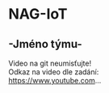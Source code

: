 # NAG-IoT
## -Jméno týmu-

Video na git neumisťujte! <br />
Odkaz na video dle zadání: <br />
https://www.youtube.com...
